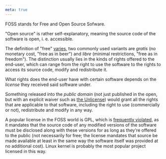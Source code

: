 ```yaml
---
meta: true
---
```


FOSS stands for Free and Open Source Sofware.

"Open source" is rather self-explanatory, meaning the source code of the software is open, i. e. accessible.

The definition of "free" [varies](https://en.wikipedia.org/wiki/Gratis_versus_libre), two commonly used variants are _gratis_ (no monetary cost, "free as in beer") and _libre_ (minimal restrictions, "free as in freedom"). The distinction usually lies in the kinds of rights offered to the end-user, which can range from the right to use the software to the rights to access its source code, modify and redistribute it.

What rights does the end-user have with certain software depends on the _license_ they received said software under.

Something released into the _public domain_ (not just published in the open, but with an explicit waiver such as [the Unlicense](https://unlicense.org/)) would grant all the rights that are applicable to that software, including the right to use (commercially or not), redistribute and modify in any way.

A popular license in the FOSS world is GPL, which is [frequently violated](https://gpl-violations.org/), as it mandates that the source code of any modified versions of the software must be disclosed along with these versions for as long as they're offered to the public (not necessarily for free; the license mandates that source be made available at least in the same way the software itself was provided at no additional cost). Linux kernel is probably the most popular project licensed in this way.
